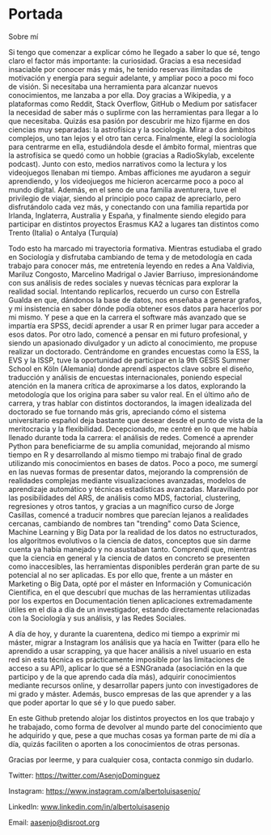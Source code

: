# Portada
Sobre mí

Si tengo que comenzar a explicar cómo he llegado a saber lo que sé, tengo claro el factor más importante: la curiosidad.
Gracias a esa necesidad insaciable por conocer más y más, he tenido reservas ilimitadas de motivación y energía para seguir adelante, y ampliar poco a poco mi foco de visión.
Si necesitaba una herramienta para alcanzar nuevos conocimientos, me lanzaba a por ella. Doy gracias a Wikipedia, y a plataformas como Reddit, Stack Overflow, GitHub o Medium por satisfacer la necesidad de saber más o suplirme con las herramientas para llegar a lo que necesitaba. 
Quizás esa pasión por descubrir me hizo fijarme en dos ciencias muy separadas: la astrofísica y la sociología. Mirar a dos ámbitos complejos, uno tan lejos y el otro tan cerca. Finalmente, elegí la sociología para centrarme en ella, estudiándola desde el ámbito formal, mientras que la astrofísica se quedó como un hobbie (gracias a RadioSkylab, excelente podcast). Junto con esto, medios narrativos como la lectura y los videojuegos llenaban mi tiempo. Ambas afficiones me ayudaron a seguir aprendiendo, y los videojuegos me hicieron acercarme poco a poco al mundo digital. Además, en el seno de una familia aventurera, tuve el privilegio de viajar, siendo al principio poco capaz de apreciarlo, pero disfrutándolo cada vez más, y conectando con una familia repartida por Irlanda, Inglaterra, Australia y España, y finalmente siendo elegido para participar en distintos proyectos Erasmus KA2 a lugares tan distintos como Trento (Italia) o Antalya (Turquía)

Todo esto ha marcado mi trayectoria formativa. Mientras estudiaba el grado en Sociología y disfrutaba cambiando de tema y de metodología en cada trabajo para conocer más, me entretenía leyendo en redes a Ana Valdivia, Mariluz Congosto, Marcelino Madrigal o Javier Barriuso, impresionándome con sus análisis de redes sociales y nuevas técnicas para explorar la realidad social. Intentando replicarlos, recuerdo un curso con Estrella Gualda en que, dándonos la base de datos, nos enseñaba a generar grafos, y mi insistencia en saber dónde podía obtener esos datos para hacerlos por mi mismo. Y pese a que en la carrera el software más avanzado que se impartía era SPSS, decidí aprender a usar R en primer lugar para acceder a esos datos. Por otro lado, comencé a pensar en mi futuro profesional, y siendo un apasionado divulgador y un adicto al conocimiento, me propuse realizar un doctorado. Centrándome en grandes encuestas como la ESS, la EVS y la ISSP, tuve la oportunidad de participar en la 9th GESIS Summer School en Köln (Alemania) donde aprendí aspectos clave sobre el diseño, traducción y análisis de encuestas internacionales, poniendo especial atención en la manera crítica de aproximarse a los datos, explorando la metodología que los origina para saber su valor real. En el último año de carrera, y tras hablar con distintos doctorandos, la imagen idealizada del doctorado se fue tornando más gris, apreciando cómo el sistema universitario español deja bastante que desear desde el punto de vista de la meritocracia y la flexibilidad. Decepcionado, me centré en lo que me había llenado durante toda la carrera: el análisis de redes. Comencé a aprender Python para beneficiarme de su amplia comunidad, mejorando al mismo tiempo en R y desarrollando al mismo tiempo mi trabajo final de grado utilizando mis conocimientos en bases de datos. Poco a poco, me sumergí en las nuevas formas de presentar datos, mejorando la comprensión de realidades complejas mediante visualizaciones avanzadas, modelos de aprendizaje automático y técnicas estadísticas avanzadas. Maravillado por las posibilidades del ARS, de análisis como MDS, factorial, clustering, regresiones y otros tantos, y gracias a un magnífico curso de Jorge Casillas, comencé a traducir nombres que parecían lejanos a realidades cercanas, cambiando de nombres tan "trending" como Data Science, Machine Learning y Big Data por la realidad de los datos no estructurados, los algoritmos evolutivos o la ciencia de datos, conceptos que sin darme cuenta ya había manejado y no asustaban tanto. Comprendí que, mientras que la ciencia en general y la ciencia de datos en concreto se presenten como inaccesibles, las herramientas disponibles perderán gran parte de su potencial al no ser aplicadas. Es por ello que, frente a un máster en Marketing o Big Data, opté por el máster en Información y Comunicación Científica, en el que descubrí que muchas de las herramientas utilizadas por los expertos en Documentación tienen aplicaciones extremadamente útiles en el día a día de un investigador, estando directamente relacionadas con la Sociología y sus análisis, y las Redes Sociales.

A día de hoy, y durante la cuarentena, dedico mi tiempo a exprimir mi máster, migrar a Instagram los análisis que ya hacía en Twitter (para ello he aprendido a usar scrapping, ya que hacer análisis a nivel usuario en esta red sin esta técnica es prácticamente imposible por las limitaciones de acceso a su API), aplicar lo que sé a ESNGranada (asociación en la que participo y de la que aprendo cada día más), adquirir conocimientos mediante recursos online, y desarrollar papers junto con investigadores de mi grado y máster. Además, busco empresas de las que aprender y a las que poder aportar lo que sé y lo que puedo saber.

En este Github pretendo alojar los distintos proyectos en los que trabajo y he trabajado, como forma de devolver al mundo parte del conocimiento que he adquirido y que, pese a que muchas cosas ya forman parte de mi día a día, quizás faciliten o aporten a los conocimientos de otras personas.

Gracias por leerme, y para cualquier cosa, contacta conmigo sin dudarlo. 

Twitter:   https://twitter.com/AsenjoDominguez

Instagram: https://www.instagram.com/albertoluisasenjo/

LinkedIn:  www.linkedin.com/in/albertoluisasenjo

Email:     aasenjo@disroot.org

